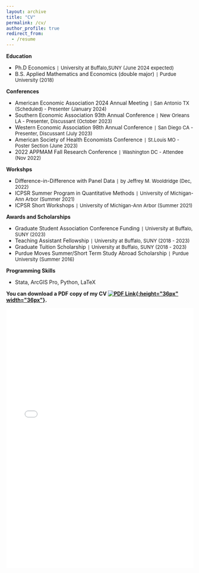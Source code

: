 ```yaml
---
layout: archive
title: "CV"
permalink: /cv/
author_profile: true
redirect_from:
  - /resume
---
```

**Education**
  - Ph.D Economics `|` <span style="font-size:13px;"> University at Buffalo,SUNY (June 2024 expected)
  - B.S. Applied Mathematics and Economics (double major) `|` <span style="font-size:13px;"> Purdue University (2018)

**Conferences**

  - American Economic Association 2024 Annual Meeting `|` <span style="font-size:13px;"> San Antonio TX (Scheduled) - Presenter (January 2024)
  - Southern Economic Association 93th Annual Conference `|` <span style="font-size:13px;"> New Orleans LA  - Presenter, Discussant (October 2023)
  - Western Economic Association 98th Annual Conference `|` <span style="font-size:13px;"> San Diego CA - Presenter, Discussant (July 2023)
  - American Society of Health Economists Conference `|` <span style="font-size:13px;"> St.Louis MO - Poster Section (June 2023)
  - 2022 APPMAM Fall Research Conference `|` <span style="font-size:13px;"> Washington DC - Attendee (Nov 2022)

**Workshps**
  - Difference-in-Difference with Panel Data `|` <span style="font-size:13px;"> by Jeffrey M. Wooldridge (Dec, 2022)
  - ICPSR Summer Program in Quantitative Methods `|` <span style="font-size:13px;"> University of Michigan-Ann Arbor (Summer 2021)
  - ICPSR Short Workshops `|` <span style="font-size:13px;"> University of Michigan-Ann Arbor (Summer 2021)

**Awards and Scholarships**
  - Graduate Student Association Conference Funding `|` <span style="font-size:13px;"> University at Buffalo, SUNY (2023)
  - Teaching Assistant Fellowship `|` <span style="font-size:13px;"> University at Buffalo, SUNY (2018 - 2023)
  - Graduate Tuition Scholarship `|` <span style="font-size:13px;"> University at Buffalo, SUNY (2018 - 2023)
  - Purdue Moves Summer/Short Term Study Abroad Scholarship `|` <span style="font-size:13px;"> Purdue University (Summer 2016)

**Programming Skills**
  - Stata, ArcGIS Pro, Python, LaTeX

**You can download a PDF copy of my CV [![PDF Link](/yushangw/images/research/pdf.jpeg){:height="36px" width="36px"}](/yushangw/files/pdf/CV_YushangWei_ResearchNew.pdf).**
<iframe src="/yushangw/files/pdf/CV_YushangWei_ResearchNew.pdf" width="100%" height="700" frameborder="no" border="0" marginwidth="0" marginheight="0"></iframe>
